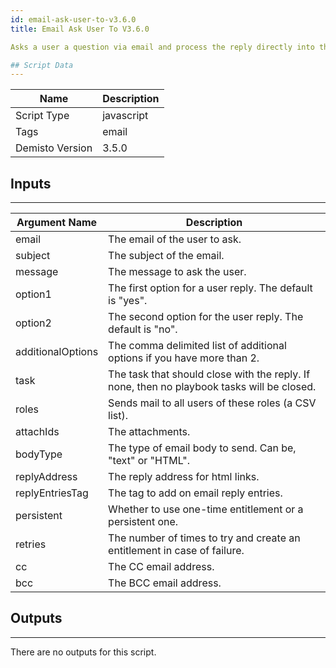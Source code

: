 ```yaml
---
id: email-ask-user-to-v3.6.0
title: Email Ask User To V3.6.0

Asks a user a question via email and process the reply directly into the investigation.

## Script Data
---
```


| **Name** | **Description** |
| --- | --- |
| Script Type | javascript |
| Tags | email |
| Demisto Version | 3.5.0 |

## Inputs
---

| **Argument Name** | **Description** |
| --- | --- |
| email | The email of the user to ask. |
| subject | The subject of the email. |
| message | The message to ask the user. |
| option1 | The first option for a user reply. The default is "yes". |
| option2 | The second option for the user reply. The default is "no". |
| additionalOptions | The comma delimited list of additional options if you have more than 2. |
| task | The task that should close with the reply. If none, then no playbook tasks will be closed. |
| roles | Sends mail to all users of these roles (a CSV list). |
| attachIds | The attachments. |
| bodyType | The type of email body to send. Can be, "text" or "HTML". |
| replyAddress | The reply address for html links. |
| replyEntriesTag | The tag to add on email reply entries. |
| persistent | Whether to use one-time entitlement or a persistent one. |
| retries | The number of times to try and create an entitlement in case of failure. |
| cc | The CC email address. |
| bcc | The BCC email address. |

## Outputs
---
There are no outputs for this script.
